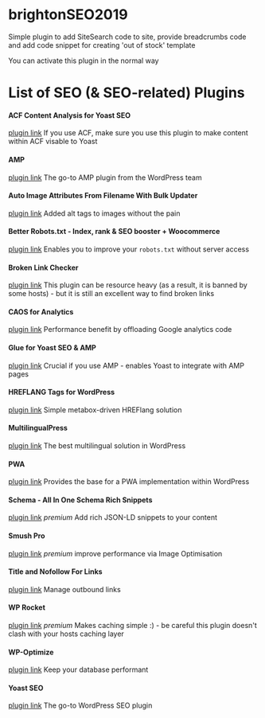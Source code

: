# brightonSEO2019
Simple plugin to add SiteSearch code to site, provide breadcrumbs code and add code snippet for creating 'out of stock' template

You can activate this plugin in the normal way

# List of SEO (& SEO-related) Plugins

#### ACF Content Analysis for Yoast SEO
[plugin link](https://en-gb.wordpress.org/plugins/acf-content-analysis-for-yoast-seo/)
If you use ACF, make sure you use this plugin to make content within ACF visable to Yoast

#### AMP
[plugin link](https://en-gb.wordpress.org/plugins/amp/)
The go-to AMP plugin from the WordPress team

#### Auto Image Attributes From Filename With Bulk Updater
[plugin link](https://wordpress.org/plugins/auto-image-attributes-from-filename-with-bulk-updater/)
Added alt tags to images without the pain

#### Better Robots.txt - Index, rank & SEO booster + Woocommerce
[plugin link](https://wordpress.org/plugins/better-robots-txt/)
Enables you to improve your `robots.txt` without server access

#### Broken Link Checker
[plugin link](https://en-gb.wordpress.org/plugins/broken-link-checker/)
This plugin can be resource heavy (as a result, it is banned by some hosts) - but it is still an excellent way to find broken links

#### CAOS for Analytics
[plugin link](https://en-gb.wordpress.org/plugins/host-analyticsjs-local/)
Performance benefit by offloading Google analytics code

#### Glue for Yoast SEO & AMP
[plugin link](https://en-gb.wordpress.org/plugins/glue-for-yoast-seo-amp/)
Crucial if you use AMP - enables Yoast to integrate with AMP pages

#### HREFLANG Tags for WordPress
[plugin link](https://en-gb.wordpress.org/plugins/hreflang-tags-by-dcgws/)
Simple metabox-driven HREFlang solution

#### MultilingualPress
[plugin link](https://en-gb.wordpress.org/plugins/multilingual-press/)
The best multilingual solution in WordPress

#### PWA
[plugin link](https://wordpress.org/plugins/pwa/)
Provides the base for a PWA implementation within WordPress

#### Schema - All In One Schema Rich Snippets
[plugin link](https://wpschema.com/all-in-one-schema-org-rich-snippets/)
_premium_ Add rich JSON-LD snippets to your content

#### Smush Pro
[plugin link](https://premium.wpmudev.org/project/wp-smush-pro/)
_premium_ improve performance via Image Optimisation

#### Title and Nofollow For Links
[plugin link](https://en-gb.wordpress.org/plugins/title-and-nofollow-for-links/)
Manage outbound links

#### WP Rocket
[plugin link](https://wp-rocket.me/)
_premium_ Makes caching simple :) - be careful this plugin doesn't clash with your hosts caching layer

#### WP-Optimize
[plugin link](https://wordpress.org/plugins/wp-optimize/)
Keep your database performant

#### Yoast SEO
[plugin link](https://yoast.com/wordpress/plugins/seo/)
The go-to WordPress SEO plugin
